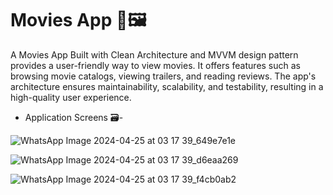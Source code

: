 # Movies App 📱🖼️

A Movies App Built with Clean Architecture and MVVM design pattern provides a user-friendly way to
view movies. It offers features such as browsing movie catalogs, viewing trailers, and reading reviews. The
app's architecture ensures maintainability, scalability, and testability, resulting in a high-quality user
experience.

- Application Screens 🗃️-

![WhatsApp Image 2024-04-25 at 03 17 39_649e7e1e](https://github.com/kamal-ayman/movies-app/assets/52112682/065f2753-d5c5-482c-8f18-5f92e0266703)

![WhatsApp Image 2024-04-25 at 03 17 39_d6eaa269](https://github.com/kamal-ayman/movies-app/assets/52112682/c27170fb-4149-49bf-93bd-a89be663a564)

![WhatsApp Image 2024-04-25 at 03 17 39_f4cb0ab2](https://github.com/kamal-ayman/movies-app/assets/52112682/21a41511-da94-41cb-94e0-813bbe23d500)
